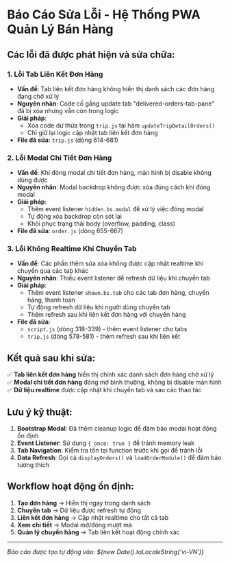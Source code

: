 # Báo Cáo Sửa Lỗi - Hệ Thống PWA Quản Lý Bán Hàng

## Các lỗi đã được phát hiện và sửa chữa:

### 1. **Lỗi Tab Liên Kết Đơn Hàng**
- **Vấn đề**: Tab liên kết đơn hàng không hiển thị danh sách các đơn hàng đang chờ xử lý
- **Nguyên nhân**: Code cố gắng update tab "delivered-orders-tab-pane" đã bị xóa nhưng vẫn còn trong logic
- **Giải pháp**: 
  - Xóa code dư thừa trong `trip.js` tại hàm `updateTripDetailOrders()`
  - Chỉ giữ lại logic cập nhật tab liên kết đơn hàng
- **File đã sửa**: `trip.js` (dòng 614-681)

### 2. **Lỗi Modal Chi Tiết Đơn Hàng**
- **Vấn đề**: Khi đóng modal chi tiết đơn hàng, màn hình bị disable không dùng được
- **Nguyên nhân**: Modal backdrop không được xóa đúng cách khi đóng modal
- **Giải pháp**:
  - Thêm event listener `hidden.bs.modal` để xử lý việc đóng modal
  - Tự động xóa backdrop còn sót lại
  - Khôi phục trạng thái body (overflow, padding, class)
- **File đã sửa**: `order.js` (dòng 655-667)

### 3. **Lỗi Không Realtime Khi Chuyển Tab**
- **Vấn đề**: Các phần thêm sửa xóa không được cập nhật realtime khi chuyển qua các tab khác
- **Nguyên nhân**: Thiếu event listener để refresh dữ liệu khi chuyển tab
- **Giải pháp**:
  - Thêm event listener `shown.bs.tab` cho các tab đơn hàng, chuyến hàng, thanh toán
  - Tự động refresh dữ liệu khi người dùng chuyển tab
  - Thêm refresh sau khi liên kết đơn hàng với chuyến hàng
- **File đã sửa**: 
  - `script.js` (dòng 318-339) - thêm event listener cho tabs
  - `trip.js` (dòng 578-581) - thêm refresh sau khi liên kết

## Kết quả sau khi sửa:

✅ **Tab liên kết đơn hàng** hiển thị chính xác danh sách đơn hàng chờ xử lý  
✅ **Modal chi tiết đơn hàng** đóng mở bình thường, không bị disable màn hình  
✅ **Dữ liệu realtime** được cập nhật khi chuyển tab và sau các thao tác  

## Lưu ý kỹ thuật:

1. **Bootstrap Modal**: Đã thêm cleanup logic để đảm bảo modal hoạt động ổn định
2. **Event Listener**: Sử dụng `{ once: true }` để tránh memory leak
3. **Tab Navigation**: Kiểm tra tồn tại function trước khi gọi để tránh lỗi
4. **Data Refresh**: Gọi cả `displayOrders()` và `loadOrderModule()` để đảm bảo tương thích

## Workflow hoạt động ổn định:

1. **Tạo đơn hàng** → Hiển thị ngay trong danh sách
2. **Chuyển tab** → Dữ liệu được refresh tự động  
3. **Liên kết đơn hàng** → Cập nhật realtime cho tất cả tab
4. **Xem chi tiết** → Modal mở/đóng mượt mà
5. **Quản lý chuyến hàng** → Tab liên kết hoạt động chính xác

---
*Báo cáo được tạo tự động vào: ${new Date().toLocaleString('vi-VN')}* 